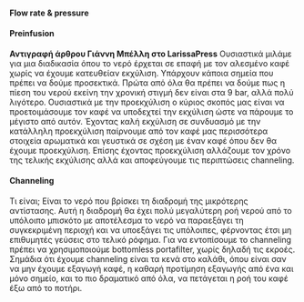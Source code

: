
#### Flow rate & pressure


#### Preinfusion
**Αντιγραφή άρθρου Γιάννη Μπέλλη στο LarissaPress**
Ουσιαστικά μιλάμε για μια διαδικασία όπου το νερό έρχεται σε επαφή με τον αλεσμένο καφέ χωρίς να έχουμε κατευθείαν εκχύλιση. Υπάρχουν κάποια σημεία που πρέπει να δούμε προσεκτικά. Πρώτα από όλα θα πρέπει να δούμε πως η πίεση του νερού εκείνη την χρονική στιγμή δεν είναι στα 9 bar, αλλά πολύ λιγότερο.
Ουσιαστικά με την προεκχύλιση ο κύριος σκοπός μας είναι να προετοιμάσουμε τον καφέ να υποδεχτεί την εκχύλιση ώστε να πάρουμε το μέγιστο από αυτόν. Έχοντας καλή εκχύλιση σε συνδυασμό με την κατάλληλη προεκχύλιση παίρνουμε από τον καφέ μας περισσότερα στοιχεία αρωματικά και γευστικά σε σχέση με έναν καφέ όπου δεν θα έχουμε προεκχύλιση.
Επίσης έχοντας προεκχύλιση αλλάζουμε τον χρόνο της τελικής εκχύλισης αλλά και αποφεύγουμε τις περιπτώσεις channeling.


#### Channeling
Τι είναι; Είναι το νερό που βρίσκει τη διαδρομή της μικρότερης αντίστασης. Αυτή η διαδρομή θα έχει πολύ μεγαλύτερη ροή νερού από το υπόλοιπο μπισκότο με αποτέλεσμα το νερό να παραεξάγει τη συγκεκριμένη περιοχή και να υποεξάγει τις υπόλοιπες, φέρνοντας έτσι μη επιθυμητές γεύσεις στο τελικό ρόφημα.
Για να εντοπίσουμε το channeling πρέπει να χρησιμοποιούμε bottomless portafilter, χωρίς δηλαδή τις εκροές. Σημάδια ότι έχουμε channeling είναι τα κενά στο καλάθι, όπου είναι σαν να μην έχουμε εξαγωγή καφέ, η καθαρή προτίμηση εξαγωγής από ένα και μόνο σημείο, και το πιο δραματικό από όλα, να πετάγεται η ροή του καφέ έξω από το ποτήρι.
